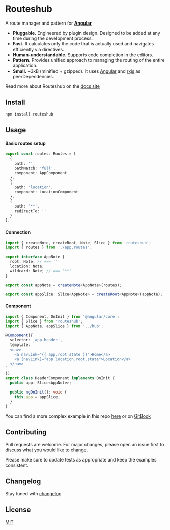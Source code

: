 # Routeshub

<a href="https://routeshub.gitbook.io/docs"><img src="https://github.com/maktarsis/routeshub/raw/master/docs/assets/logo.png" align="right" alt=""></a>

A route manager and pattern for **[Angular]**

* **Pluggable.** Engineered by plugin design. Designed to be added at any time during the development process.
* **Fast.** It calculates only the code that is actually used and navigates efficiently via directives.
* **Human-understandable.** Supports code completion in the editors.
* **Pattern.** Provides unified approach to managing the routing of the entire application.
* **Small.** ~3kB (minified + gzipped). It uses [Angular] and [rxjs] as peerDependencies.

Read more about Routeshub on the [docs site](https://routeshub.gitbook.io)



## Install

```sh
npm install routeshub
```

## Usage


#### Basic routes setup
```typescript
export const routes: Routes = [
  {
    path: '',
    pathMatch: 'full',
    component: AppComponent
  },
  {
    path: 'location',
    component: LocationComponent
  },
  {
    path: '**',
    redirectTo: ''
  }
];
```

#### Connection
```typescript
import { createNote, createRoot, Note, Slice } from 'routeshub';
import { routes } from './app.routes';

export interface AppNote {
  root: Note; // === ''
  location: Note;
  wildcard: Note; // === '**'
}

export const appNote = createNote<AppNote>(routes);

export const appSlice: Slice<AppNote> = createRoot<AppNote>(appNote);
```

#### Component
```typescript
import { Component, OnInit } from '@angular/core';
import { Slice } from 'routeshub';
import { AppNote, appSlice } from '../hub';

@Component({
  selector: 'app-header',
  template: `
  <nav>
    <a navLink="{{ app.root.state }}">Home</a>
    <a [navLink]="app.location.root.state">Location</a>
  </nav>
`
})
export class HeaderComponent implements OnInit {
  public app: Slice<AppNote>;

  public ngOnInit(): void {
    this.app = appSlice;
  }
}
```

[Angular]: https://github.com/storeon/angular
[rxjs]: https://github.com/ReactiveX/rxjs

You can find a more complex example in this repo [here](https://github.com/maktarsis/routeshub/tree/master/example-app) or on [GitBook](https://routeshub.gitbook.io/docs/example)

## Contributing
Pull requests are welcome. For major changes, please open an issue first to discuss what you would like to change.

Please make sure to update tests as appropriate and keep the examples consistent.

## Changelog

Stay tuned with [changelog](https://github.com/maktarsis/routeshub/blob/master/CHANGELOG.md)

## License
[MIT](https://choosealicense.com/licenses/mit/)
